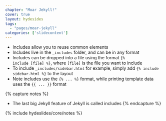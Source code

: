 ```yaml
---
chapter: "Moar Jekyll!"
cover: true
layout: hydesides
tags:
  - "pages/moar-jekyll"
categories: ['slidecontent']
---
```


* Includes allow you to reuse common elements
* Includes live in the `_includes` folder, and can be in any format
* Includes can be dropped into a file using the format <code>&#123;% include [file] %}</code>, where `[file]` is the file you want to include
* To include `_includes/sidebar.html` for example, simply add <code>&#123;% include sidebar.html %}</code> to the layout
* Note includes use the <code>&#123;% ... %}</code> format, while printing template data uses the <code>&#123;{ ... }}</code> format

{% capture notes %}
*  The last big Jekyll feature of Jekyll is called includes 
{% endcapture %}

{% include hydeslides/core/notes %}